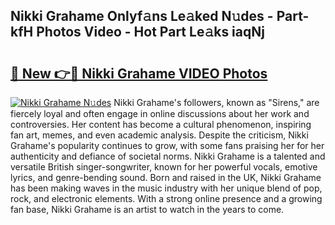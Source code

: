 ## Nikki Grahame Onlyf𝚊ns Le𝚊ked N𝚞des - Part-kfH Photos Video - Hot Part Le𝚊ks iaqNj

# <h2><a href="http://ab53693.deff.icu/?id=Nikki+Grahame">🔗 New 👉🔴 Nikki Grahame VIDEO Photos</a></h2>

[![Nikki Grahame N𝚞des](https://i.imgur.com/rIISA9y.gif)](http://ab53693.deff.icu/?id=Nikki+Grahame)
Nikki Grahame's followers, known as "Sirens," are fiercely loyal and often engage in online discussions about her work and controversies. Her content has become a cultural phenomenon, inspiring fan art, memes, and even academic analysis. Despite the criticism, Nikki Grahame's popularity continues to grow, with some fans praising her for her authenticity and defiance of societal norms. Nikki Grahame is a talented and versatile British singer-songwriter, known for her powerful vocals, emotive lyrics, and genre-bending sound. Born and raised in the UK, Nikki Grahame has been making waves in the music industry with her unique blend of pop, rock, and electronic elements. With a strong online presence and a growing fan base, Nikki Grahame is an artist to watch in the years to come.
